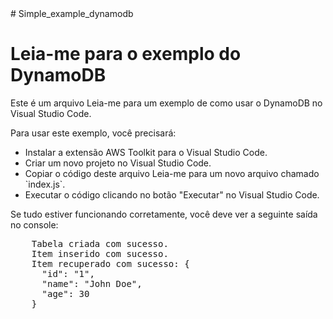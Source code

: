 
<html>
<head>
  # Simple_example_dynamodb
</head>
<body>
  <h1>Leia-me para o exemplo do DynamoDB</h1>
  <p>Este é um arquivo Leia-me para um exemplo de como usar o DynamoDB no Visual Studio Code.</p>
  <p>Para usar este exemplo, você precisará:</p>
  <ul>
    <li>Instalar a extensão AWS Toolkit para o Visual Studio Code.</li>
    <li>Criar um novo projeto no Visual Studio Code.</li>
    <li>Copiar o código deste arquivo Leia-me para um novo arquivo chamado `index.js`.</li>
    <li>Executar o código clicando no botão "Executar" no Visual Studio Code.</li>
  </ul>
  <p>Se tudo estiver funcionando corretamente, você deve ver a seguinte saída no console:</p>
  <pre>
    Tabela criada com sucesso.
    Item inserido com sucesso.
    Item recuperado com sucesso: {
      "id": "1",
      "name": "John Doe",
      "age": 30
    }
  </pre>
</body>
</html>
